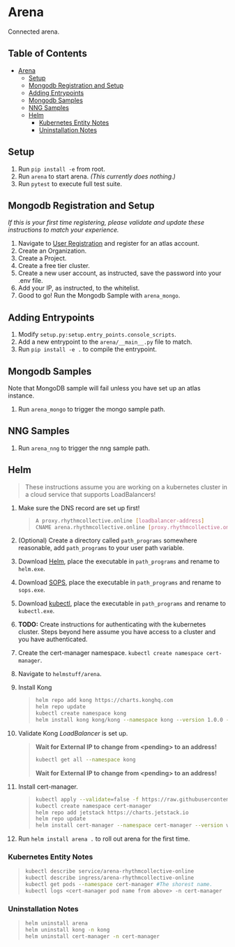 # Arena

Connected arena.

## Table of Contents <!-- omit in toc -->

- [Arena](#arena)
  - [Setup](#setup)
  - [Mongodb Registration and Setup](#mongodb-registration-and-setup)
  - [Adding Entrypoints](#adding-entrypoints)
  - [Mongodb Samples](#mongodb-samples)
  - [NNG Samples](#nng-samples)
  - [Helm](#helm)
    - [Kubernetes Entity Notes](#kubernetes-entity-notes)
    - [Uninstallation Notes](#uninstallation-notes)

## Setup

1. Run `pip install -e` from root.
2. Run `arena` to start arena. *(This currently does nothing.)*
3. Run `pytest` to execute full test suite.

## Mongodb Registration and Setup

*If this is your first time registering, please validate and update these instructions to match your experience.*

1. Navigate to [User Registration](https://cloud.mongodb.com/user#/atlas/register/accountProfile) and register for an atlas account.
2. Create an Organization.
3. Create a Project.
4. Create a free tier cluster.
5. Create a new user account, as instructed, save the password into your .env file.
6. Add your IP, as instructed, to the whitelist.
7. Good to go! Run the Mongodb Sample with `arena_mongo`.

## Adding Entrypoints

1. Modify `setup.py:setup.entry_points.console_scripts`.
2. Add a new entrypoint to the `arena/__main__.py` file to match.
3. Run `pip install -e .` to compile the entrypoint.

## Mongodb Samples

Note that MongoDB sample will fail unless you have set up an atlas instance.

1. Run `arena_mongo` to trigger the mongo sample path.

## NNG Samples

1. Run `arena_nng` to trigger the nng sample path.

## Helm

>These instructions assume you are working on a kubernetes cluster in a cloud service that supports LoadBalancers!

1. Make sure the DNS record are set up first!

    > ``` bash
    > A proxy.rhythmcollective.online [loadbalancer-address]
    > CNAME arena.rhythmcollective.online [proxy.rhythmcollective.online]
    > ```

2. (Optional) Create a directory called `path_programs` somewhere reasonable, add `path_programs` to your user path variable.
3. Download [Helm](https://github.com/helm/helm/releases), place the executable in `path_programs` and rename to `helm.exe`.
4. Download [SOPS](https://github.com/mozilla/sops/releases), place the executable in `path_programs` and rename to `sops.exe`.
5. Download [kubectl](https://kubernetes.io/docs/tasks/tools/install-kubectl/#install-kubectl-on-windows), place the executable in `path_programs` and rename to `kubectl.exe`.
6. **TODO:** Create instructions for authenticating with the kubernetes cluster. Steps beyond here assume you have access to a cluster and you have authenticated.
7. Create the cert-manager namespace. `kubectl create namespace cert-manager`.
8. Navigate to `helmstuff/arena`.
9. Install Kong

    > ``` bash
    > helm repo add kong https://charts.konghq.com
    > helm repo update
    > kubectl create namespace kong
    > helm install kong kong/kong --namespace kong --version 1.0.0 --values config/kong-values.yaml
    > ```

10. Validate Kong _LoadBalancer_ is set up.

    > **Wait for External IP to change from \<pending\> to an address!**
    >
    > ``` bash
    > kubectl get all --namespace kong
    > ```
    >
    > **Wait for External IP to change from \<pending\> to an address!**

11. Install cert-manager.

    > ``` bash
    > kubectl apply --validate=false -f https://raw.githubusercontent.com/jetstack/cert-manager/release-0.12/deploy/manifests/00-crds.yaml
    > kubectl create namespace cert-manager
    > helm repo add jetstack https://charts.jetstack.io
    > helm repo update
    > helm install cert-manager --namespace cert-manager --version v0.12.0 jetstack/cert-manager
    > ```

12. Run `helm install arena .` to roll out arena for the first time.

### Kubernetes Entity Notes

> ``` bash
> kubectl describe service/arena-rhythmcollective-online
> kubectl describe ingress/arena-rhythmcollective-online
> kubectl get pods --namespace cert-manager #The shorest name.
> kubectl logs <cert-manager pod name from above> -n cert-manager
> ```

### Uninstallation Notes

> ``` bash
> helm uninstall arena
> helm uninstall kong -n kong
> helm uninstall cert-manager -n cert-manager
> ```
